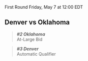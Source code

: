 First Round
Friday, May 7 at 12:00 EDT
## Denver vs Oklahoma

> ***#2 Oklahoma***  
> At-Large Bid

> ***#3 Denver***  
> Automatic Qualifier